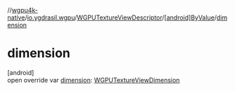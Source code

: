 //[wgpu4k-native](../../../../index.md)/[io.ygdrasil.wgpu](../../index.md)/[WGPUTextureViewDescriptor](../index.md)/[[android]ByValue](index.md)/[dimension](dimension.md)

# dimension

[android]\
open override var [dimension](dimension.md): [WGPUTextureViewDimension](../../-w-g-p-u-texture-view-dimension/index.md)